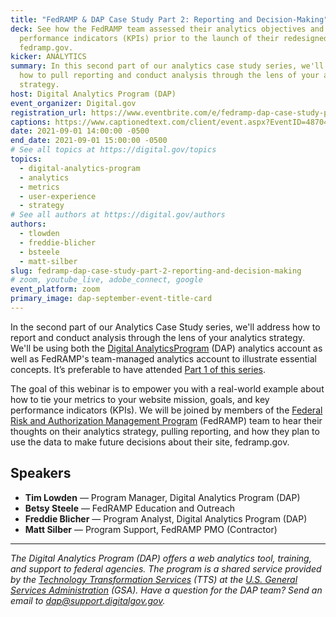 ```yaml
---
title: "FedRAMP & DAP Case Study Part 2: Reporting and Decision-Making"
deck: See how the FedRAMP team assessed their analytics objectives and key
  performance indicators (KPIs) prior to the launch of their redesigned site,
  fedramp.gov.
kicker: ANALYTICS
summary: In this second part of our analytics case study series, we'll address
  how to pull reporting and conduct analysis through the lens of your analytics
  strategy.
host: Digital Analytics Program (DAP)
event_organizer: Digital.gov
registration_url: https://www.eventbrite.com/e/fedramp-dap-case-study-part-2-reporting-and-decision-making-tickets-167491769391
captions: https://www.captionedtext.com/client/event.aspx?EventID=4870497&CustomerID=321
date: 2021-09-01 14:00:00 -0500
end_date: 2021-09-01 15:00:00 -0500
# See all topics at https://digital.gov/topics
topics:
  - digital-analytics-program
  - analytics
  - metrics
  - user-experience
  - strategy
# See all authors at https://digital.gov/authors
authors:
  - tlowden
  - freddie-blicher
  - bsteele
  - matt-silber
slug: fedramp-dap-case-study-part-2-reporting-and-decision-making
# zoom, youtube_live, adobe_connect, google
event_platform: zoom
primary_image: dap-september-event-title-card
---
```

In the second part of our Analytics Case Study series, we'll address how to report and conduct analysis through the lens of your analytics strategy. We'll be using both the [Digital AnalyticsProgram](https://digital.gov/guides/dap/) (DAP) analytics account as well as FedRAMP's team-managed analytics account to illustrate essential concepts. It’s preferable to have attended [Part 1 of this series](https://digital.gov/event/2021/07/28/fedramp-dap-case-study-part-1-assessing-analytics-strategy/).

The goal of this webinar is to empower you with a real-world example about how to tie your metrics to your website mission, goals, and key performance indicators (KPIs). We will be joined by members of the [Federal Risk and Authorization Management Program](https://www.fedramp.gov/) (FedRAMP) team to hear their thoughts on their analytics strategy, pulling reporting, and how they plan to use the data to make future decisions about their site, fedramp.gov.

## Speakers

* **Tim Lowden** — Program Manager, Digital Analytics Program (DAP)
* **Betsy Steele** — FedRAMP Education and Outreach
* **Freddie Blicher** — Program Analyst, Digital Analytics Program (DAP)
* **Matt Silber** — Program Support, FedRAMP PMO (Contractor)

- - -

*The Digital Analytics Program (DAP) offers a web analytics tool, training, and support to federal agencies. The program is a shared service provided by the [Technology Transformation Services](http://www.gsa.gov/tts) (TTS) at the [U.S. General Services Administration](https://www.gsa.gov/) (GSA). Have a question for the DAP team? Send an email to dap@support.digitalgov.gov.*
